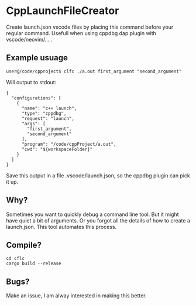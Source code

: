 # CppLaunchFileCreator
Create launch.json vscode files by placing this command before your regular command. Usefull when using cppdbg dap plugin with vscode/neovim/... .

## Example usuage

```
user@/code/cpproject$ clfc ./a.out first_argument "second_argument"
```

Will output to stdout:

```
{
  "configurations": [
    {
      "name": "c++ launch",
      "type": "cppdbg",
      "request": "launch",
      "args": [
        "first_argument",
        "second_argument"
      ],
      "program": "/code/cppProject/a.out",
      "cwd": "${workspaceFolder}"
    }
  ]
}
```

Save this output in a file .vscode/launch.json, so the cppdbg plugin can pick it up.

## Why?
Sometimes you want to quickly debug a command line tool. But it might have quiet a bit of arguments. Or you forgot all the details of how to create a launch.json. This tool automates this process.

## Compile?
```
cd cflc
cargo build --release
```

## Bugs?
Make an issue, I am alway interested in making this better.
